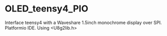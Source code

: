 # OLED_teensy4_PIO
Interface teensy4 with a Waveshare 1.5inch monochrome display over SPI.
Platformio IDE.
Using <U8g2lib.h>
